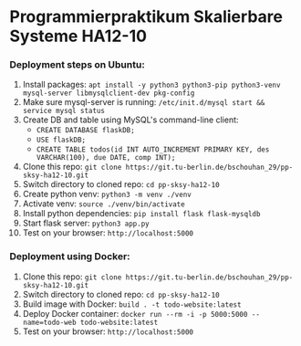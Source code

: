 # Programmierpraktikum Skalierbare Systeme HA12-10
### Deployment steps on Ubuntu:
1. Install packages: `apt install -y python3 python3-pip python3-venv mysql-server libmysqlclient-dev pkg-config`
2. Make sure mysql-server is running: `/etc/init.d/mysql start && service mysql status`
3. Create DB and table using MySQL's command-line client:
    - `CREATE DATABASE flaskDB;`
    - `USE flaskDB;`
    - `CREATE TABLE todos(id INT AUTO_INCREMENT PRIMARY KEY, des VARCHAR(100), due DATE, comp INT);`
4. Clone this repo: `git clone https://git.tu-berlin.de/bschouhan_29/pp-sksy-ha12-10.git`
5. Switch directory to cloned repo: `cd pp-sksy-ha12-10`
6. Create python venv: `python3 -m venv ./venv`
7. Activate venv: `source ./venv/bin/activate`
8. Install python dependencies: `pip install flask flask-mysqldb`
9. Start flask server: `python3 app.py`
10. Test on your browser: `http://localhost:5000`
### Deployment using Docker:
1. Clone this repo: `git clone https://git.tu-berlin.de/bschouhan_29/pp-sksy-ha12-10.git`
2. Switch directory to cloned repo: `cd pp-sksy-ha12-10`
3. Build image with Docker: `build . -t todo-website:latest`
4. Deploy Docker container: `docker run --rm -i -p 5000:5000 --name=todo-web todo-website:latest`
5. Test on your browser: `http://localhost:5000`